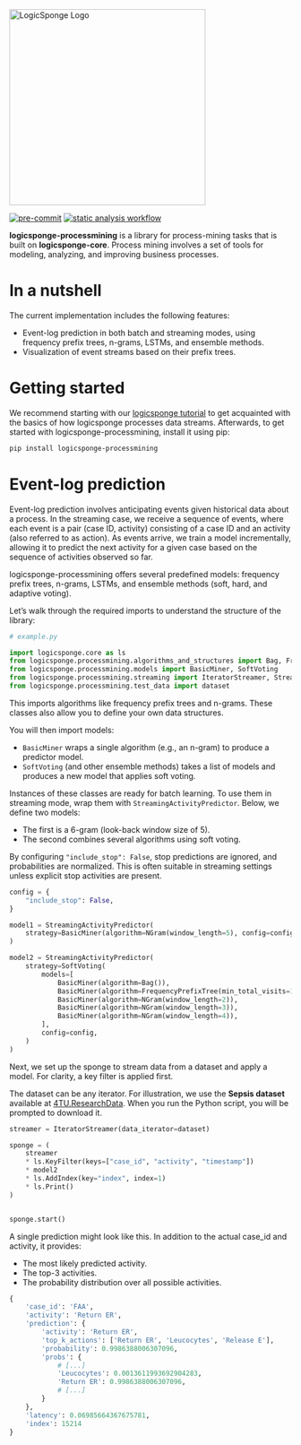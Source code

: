 <img src="media/logicsponge.png" alt="LogicSponge Logo" width="350">

[![pre-commit](https://img.shields.io/badge/pre--commit-enabled-brightgreen?logo=pre-commit)](https://github.com/pre-commit/pre-commit)
[![static analysis workflow](https://github.com/innatelogic/logicsponge-processmining/actions/workflows/static-analysis.yaml/badge.svg)](https://github.com/innatelogic/logicsponge-processmining/actions/workflows/static-analysis.yaml/)


**logicsponge-processmining** is a library for process-mining tasks that is built on **logicsponge-core**. Process mining involves a set of tools for modeling, analyzing, and improving business processes.

# In a nutshell

The current implementation includes the following features:
- Event-log prediction in both batch and streaming modes, using frequency prefix trees, n-grams, LSTMs, and ensemble methods.
- Visualization of event streams based on their prefix trees.

# Getting started

We recommend starting with our [logicsponge tutorial](https://github.com/innatelogic/logicsponge) to get acquainted with the basics of how logicsponge processes data streams.   Afterwards, to get started with logicsponge-processmining, install it using pip:

```sh
pip install logicsponge-processmining
```

# Event-log prediction

Event-log prediction involves anticipating events given historical data about a process. In the streaming case, we receive a sequence of events, where each event is a pair
(case ID, activity) consisting of a case ID and an activity (also referred to as action). As events arrive, we train a model incrementally, allowing it to predict the next activity for a given case based on
the sequence of activities observed so far.

logicsponge-processmining offers several predefined models: frequency prefix trees, n-grams, LSTMs, and ensemble methods (soft, hard, and adaptive voting).

Let’s walk through the required imports to understand the structure of the library:

```python
# example.py

import logicsponge.core as ls
from logicsponge.processmining.algorithms_and_structures import Bag, FrequencyPrefixTree, NGram
from logicsponge.processmining.models import BasicMiner, SoftVoting
from logicsponge.processmining.streaming import IteratorStreamer, StreamingActivityPredictor
from logicsponge.processmining.test_data import dataset
```

This imports algorithms like frequency prefix trees and n-grams. These classes also allow you to define your own data structures.

You will then import models:
- `BasicMiner` wraps a single algorithm (e.g., an n-gram) to produce a predictor model.
- `SoftVoting` (and other ensemble methods) takes a list of models and produces a new model that applies soft voting.

Instances of these classes are ready for batch learning. To use them in streaming mode, wrap them with `StreamingActivityPredictor`. Below, we define two models:
- The first is a 6-gram (look-back window size of 5).
- The second combines several algorithms using soft voting.

By configuring `"include_stop": False`, stop predictions are ignored, and probabilities are normalized. This is often suitable in streaming settings unless explicit stop activities are present.

```python
config = {
    "include_stop": False,
}

model1 = StreamingActivityPredictor(
    strategy=BasicMiner(algorithm=NGram(window_length=5), config=config),
)

model2 = StreamingActivityPredictor(
    strategy=SoftVoting(
        models=[
            BasicMiner(algorithm=Bag()),
            BasicMiner(algorithm=FrequencyPrefixTree(min_total_visits=10)),
            BasicMiner(algorithm=NGram(window_length=2)),
            BasicMiner(algorithm=NGram(window_length=3)),
            BasicMiner(algorithm=NGram(window_length=4)),
        ],
        config=config,
    )
)
```

Next, we set up the sponge to stream data from a dataset and apply a model. For clarity, a key filter is applied first.  

The dataset can be any iterator. For illustration, we use the **Sepsis dataset** available at [4TU.ResearchData](https://data.4tu.nl/datasets/33632f3c-5c48-40cf-8d8f-2db57f5a6ce7). When you run the Python script, you will be prompted to download it.


```python
streamer = IteratorStreamer(data_iterator=dataset)

sponge = (
    streamer
    * ls.KeyFilter(keys=["case_id", "activity", "timestamp"])
    * model2
    * ls.AddIndex(key="index", index=1)
    * ls.Print()
)


sponge.start()
```

A single prediction might look like this. In addition to the actual case_id and activity, it provides:
- The most likely predicted activity.
- The top-3 activities.
- The probability distribution over all possible activities.

```python
{
    'case_id': 'FAA',
    'activity': 'Return ER',
    'prediction': {
        'activity': 'Return ER',
        'top_k_actions': ['Return ER', 'Leucocytes', 'Release E'],
        'probability': 0.9986388006307096,
        'probs': {
            # [...]
            'Leucocytes': 0.0013611993692904283,
            'Return ER': 0.9986388006307096,
            # [...]
        }
    },
    'latency': 0.06985664367675781,
    'index': 15214
}
```

